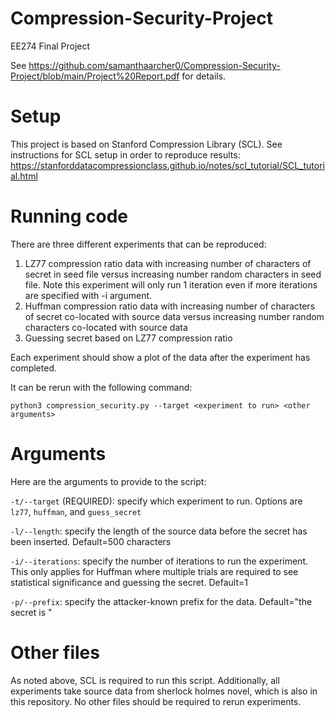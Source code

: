# Compression-Security-Project
EE274 Final Project

See https://github.com/samanthaarcher0/Compression-Security-Project/blob/main/Project%20Report.pdf for details.

# Setup

This project is based on Stanford Compression Library (SCL). See instructions for SCL setup in order to reproduce results: https://stanforddatacompressionclass.github.io/notes/scl_tutorial/SCL_tutorial.html

# Running code

There are three different experiments that can be reproduced:

1. LZ77 compression ratio data with increasing number of characters of secret in seed file versus increasing number random characters in seed file. Note this experiment will only run 1 iteration even if more iterations are specified with -i argument. 
2. Huffman compression ratio data with increasing number of characters of secret co-located with source data versus increasing number random characters co-located with source data
3. Guessing secret based on LZ77 compression ratio

Each experiment should show a plot of the data after the experiment has completed. 

It can be rerun with the following command:

`python3 compression_security.py --target <experiment to run> <other arguments>`

# Arguments

Here are the arguments to provide to the script:

`-t/--target` (REQUIRED): specify which experiment to run. Options are `lz77`, `huffman`, and `guess_secret`

`-l/--length`: specify the length of the source data before the secret has been inserted. Default=500 characters

`-i/--iterations`: specify the number of iterations to run the experiment. This only applies for Huffman where multiple trials are required to see statistical significance and guessing the secret. Default=1

`-p/--prefix`: specify the attacker-known prefix for the data. Default="the secret is "

# Other files

As noted above, SCL is required to run this script. Additionally, all experiments take source data from sherlock holmes novel, which is also in this repository. No other files should be required to rerun experiments. 

